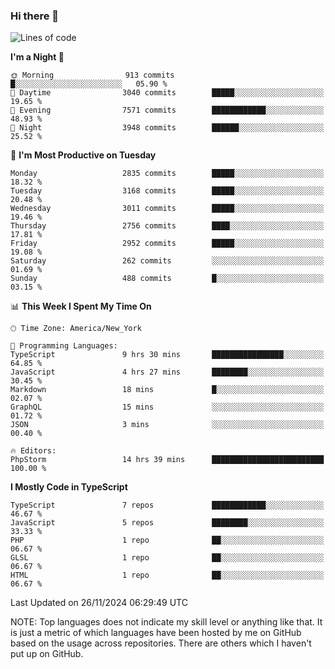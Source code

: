 ### Hi there 👋

<!--
**LynxJinxxy/LynxJinxxy** is a ✨ _special_ ✨ repository because its `README.md` (this file) appears on your GitHub profile.

Here are some ideas to get you started:

- 🔭 I’m currently working on ...
- 🌱 I’m currently learning ...
- 👯 I’m looking to collaborate on ...
- 🤔 I’m looking for help with ...
- 💬 Ask me about ...
- 📫 How to reach me: ...
- 😄 Pronouns: ...
- ⚡ Fun fact: ...
-->

<!--START_SECTION:waka-->
![Lines of code](https://img.shields.io/badge/From%20Hello%20World%20I%27ve%20Written-32.2%20million%20lines%20of%20code-blue)

**I'm a Night 🦉** 

```text
🌞 Morning                913 commits         █░░░░░░░░░░░░░░░░░░░░░░░░   05.90 % 
🌆 Daytime                3040 commits        █████░░░░░░░░░░░░░░░░░░░░   19.65 % 
🌃 Evening                7571 commits        ████████████░░░░░░░░░░░░░   48.93 % 
🌙 Night                  3948 commits        ██████░░░░░░░░░░░░░░░░░░░   25.52 % 
```
📅 **I'm Most Productive on Tuesday** 

```text
Monday                   2835 commits        █████░░░░░░░░░░░░░░░░░░░░   18.32 % 
Tuesday                  3168 commits        █████░░░░░░░░░░░░░░░░░░░░   20.48 % 
Wednesday                3011 commits        █████░░░░░░░░░░░░░░░░░░░░   19.46 % 
Thursday                 2756 commits        ████░░░░░░░░░░░░░░░░░░░░░   17.81 % 
Friday                   2952 commits        █████░░░░░░░░░░░░░░░░░░░░   19.08 % 
Saturday                 262 commits         ░░░░░░░░░░░░░░░░░░░░░░░░░   01.69 % 
Sunday                   488 commits         █░░░░░░░░░░░░░░░░░░░░░░░░   03.15 % 
```


📊 **This Week I Spent My Time On** 

```text
🕑︎ Time Zone: America/New_York

💬 Programming Languages: 
TypeScript               9 hrs 30 mins       ████████████████░░░░░░░░░   64.85 % 
JavaScript               4 hrs 27 mins       ████████░░░░░░░░░░░░░░░░░   30.45 % 
Markdown                 18 mins             █░░░░░░░░░░░░░░░░░░░░░░░░   02.07 % 
GraphQL                  15 mins             ░░░░░░░░░░░░░░░░░░░░░░░░░   01.72 % 
JSON                     3 mins              ░░░░░░░░░░░░░░░░░░░░░░░░░   00.40 % 

🔥 Editors: 
PhpStorm                 14 hrs 39 mins      █████████████████████████   100.00 % 
```

**I Mostly Code in TypeScript** 

```text
TypeScript               7 repos             ████████████░░░░░░░░░░░░░   46.67 % 
JavaScript               5 repos             ████████░░░░░░░░░░░░░░░░░   33.33 % 
PHP                      1 repo              ██░░░░░░░░░░░░░░░░░░░░░░░   06.67 % 
GLSL                     1 repo              ██░░░░░░░░░░░░░░░░░░░░░░░   06.67 % 
HTML                     1 repo              ██░░░░░░░░░░░░░░░░░░░░░░░   06.67 % 
```




 Last Updated on 26/11/2024 06:29:49 UTC
<!--END_SECTION:waka-->
NOTE: Top languages does not indicate my skill level or anything like that. It is just a metric of which languages have been hosted by me on GitHub based on the usage across repositories. There are others which I haven't put up on GitHub.
